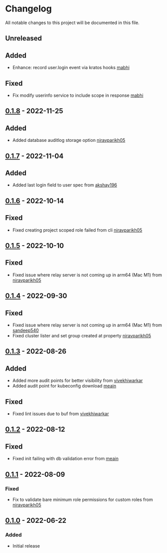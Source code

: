 # Changelog

All notable changes to this project will be documented in this file.

## Unreleased

## Added
- Enhance: record user.login event via kratos hooks [mabhi](https://github.com/mabhi)

## Fixed
- Fix modify userinfo service to include scope in response [mabhi](https://github.com/mabhi)

## [0.1.8] - 2022-11-25

## Added

- Added database auditlog storage option [niravparikh05](https://github.com/niravparikh05)

## [0.1.7] - 2022-11-04

## Added

- Added last login field to user spec from [akshay196](https://github.com/akshay196)

## [0.1.6] - 2022-10-14

## Fixed

- Fixed creating project scoped role failed from cli [niravparikh05](https://github.com/niravparikh05)

## [0.1.5] - 2022-10-10

## Fixed

- Fixed issue where relay server is not coming up in arm64 (Mac M1) from [niravparikh05](https://github.com/niravparikh05)

## [0.1.4] - 2022-09-30

## Fixed

- Fixed issue where relay server is not coming up in arm64 (Mac M1) from [sandeep540](https://github.com/sandeep540)
- Fixed cluster lister and set group created at property [niravparikh05](https://github.com/niravparikh05)

## [0.1.3] - 2022-08-26

## Added

- Added more audit points for better visibility from [vivekhiwarkar](https://github.com/vivekhiwarkar)
- Added audit point for kubeconfig download [meain](https://github.com/meain)

## Fixed

- Fixed lint issues due to buf from [vivekhiwarkar](https://github.com/vivekhiwarkar)

## [0.1.2] - 2022-08-12

## Fixed
- Fixed init failing with db validation error from [meain](https://github.com/meain)

## [0.1.1] - 2022-08-09

### Fixed
- Fix to validate bare minimum role permissions for custom roles from [niravparikh05](https://github.com/niravparikh05)

## [0.1.0] - 2022-06-22
### Added
- Initial release

[Unreleased]: https://github.com/paralus/paralus/compare/v0.1.8...HEAD
[0.1.8]: https://github.com/paralus/paralus/compare/v0.1.7...v0.1.8
[0.1.7]: https://github.com/paralus/paralus/compare/v0.1.6...v0.1.7
[0.1.6]: https://github.com/paralus/paralus/compare/v0.1.5...v0.1.6
[0.1.5]: https://github.com/paralus/paralus/compare/v0.1.4...v0.1.5
[0.1.4]: https://github.com/paralus/paralus/compare/v0.1.3...v0.1.4
[0.1.3]: https://github.com/paralus/paralus/compare/v0.1.2...v0.1.3
[0.1.2]: https://github.com/paralus/paralus/compare/v0.1.1...v0.1.2
[0.1.1]: https://github.com/paralus/paralus/compare/v0.1.0...v0.1.1
[0.1.0]: https://github.com/paralus/paralus/releases/tag/v0.1.0
